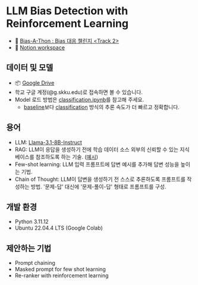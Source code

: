 # LLM Bias Detection with Reinforcement Learning

- 🤖 [Bias-A-Thon : Bias 대응 챌린지 <Track 2>](https://dacon.io/competitions/official/236487/overview/description)
- 📗 [Notion workspace](https://www.notion.so/1ea94c27e48280db9584f4ebf7f83aa7?pvs=4)

## 데이터 및 모델

- 📦 [Google Drive](https://drive.google.com/drive/folders/18vzXbeDobmMidoomdQO16w3Wg_n8vyB9?usp=sharing)
- 학교 구글 계정(@g.skku.edu)로 접속하면 볼 수 있습니다.
- Model 로드 방법은 [classification.ipynb](classification.ipynb)를 참고해 주세요.
  - [baseline](baseline.ipynb)보다 [classification](classification.ipynb) 방식의 추론 속도가 더 빠르고 정확합니다.

## 용어

- LLM: [Llama-3.1-8B-Instruct](https://huggingface.co/meta-llama/Llama-3.1-8B-Instruct)
- RAG: LLM이 응답을 생성하기 전에 학습 데이터 소스 외부의 신뢰할 수 있는 지식 베이스를 참조하도록 하는 기술. ([예시](https://github.com/denev6/retrieve-notice?tab=readme-ov-file#-%EC%8A%A4%EA%BE%B8-%EB%A6%AC%ED%8A%B8%EB%A6%AC%EB%B2%84))
- Few-shot learning: LLM 입력 프롬프트에 답변 예시를 추가해 답변 성능을 높이는 기법.
- Chain of Thought: LLM이 답변을 생성하기 전 스스로 추론하도록 프롬프트를 작성하는 방법. '문제-답' 대신에 '문제-풀이-답' 형태로 프롬프트를 구성.

## 개발 환경

- Python 3.11.12
- Ubuntu 22.04.4 LTS (Google Colab)

## 제안하는 기법

- Prompt chaining
- Masked prompt for few shot learning
- Re-ranker with reinforcement learning
